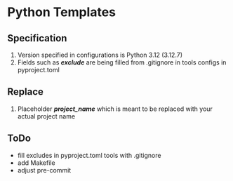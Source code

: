 # Python Templates
## Specification
1. Version specified in configurations is Python 3.12 (3.12.7)
2. Fields such as ***exclude*** are being filled from .gitignore in tools configs in pyproject.toml
## Replace
1. Placeholder ***project_name*** which is meant to be replaced with your actual project name

## ToDo
- fill excludes in pyproject.toml tools with .gitignore
- add Makefile
- adjust pre-commit
